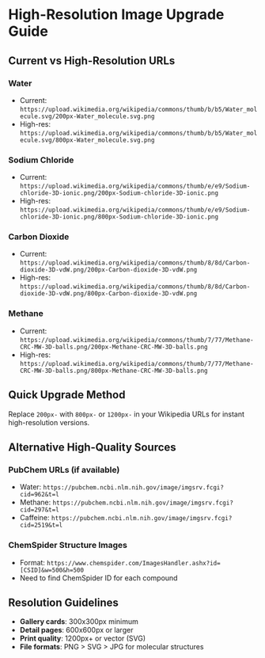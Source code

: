 # High-Resolution Image Upgrade Guide

## Current vs High-Resolution URLs

### Water
- Current: `https://upload.wikimedia.org/wikipedia/commons/thumb/b/b5/Water_molecule.svg/200px-Water_molecule.svg.png`
- High-res: `https://upload.wikimedia.org/wikipedia/commons/thumb/b/b5/Water_molecule.svg/800px-Water_molecule.svg.png`

### Sodium Chloride
- Current: `https://upload.wikimedia.org/wikipedia/commons/thumb/e/e9/Sodium-chloride-3D-ionic.png/200px-Sodium-chloride-3D-ionic.png`
- High-res: `https://upload.wikimedia.org/wikipedia/commons/thumb/e/e9/Sodium-chloride-3D-ionic.png/800px-Sodium-chloride-3D-ionic.png`

### Carbon Dioxide
- Current: `https://upload.wikimedia.org/wikipedia/commons/thumb/8/8d/Carbon-dioxide-3D-vdW.png/200px-Carbon-dioxide-3D-vdW.png`
- High-res: `https://upload.wikimedia.org/wikipedia/commons/thumb/8/8d/Carbon-dioxide-3D-vdW.png/800px-Carbon-dioxide-3D-vdW.png`

### Methane
- Current: `https://upload.wikimedia.org/wikipedia/commons/thumb/7/77/Methane-CRC-MW-3D-balls.png/200px-Methane-CRC-MW-3D-balls.png`
- High-res: `https://upload.wikimedia.org/wikipedia/commons/thumb/7/77/Methane-CRC-MW-3D-balls.png/800px-Methane-CRC-MW-3D-balls.png`

## Quick Upgrade Method

Replace `200px-` with `800px-` or `1200px-` in your Wikipedia URLs for instant high-resolution versions.

## Alternative High-Quality Sources

### PubChem URLs (if available)
- Water: `https://pubchem.ncbi.nlm.nih.gov/image/imgsrv.fcgi?cid=962&t=l`
- Methane: `https://pubchem.ncbi.nlm.nih.gov/image/imgsrv.fcgi?cid=297&t=l`
- Caffeine: `https://pubchem.ncbi.nlm.nih.gov/image/imgsrv.fcgi?cid=2519&t=l`

### ChemSpider Structure Images
- Format: `https://www.chemspider.com/ImagesHandler.ashx?id=[CSID]&w=500&h=500`
- Need to find ChemSpider ID for each compound

## Resolution Guidelines

- **Gallery cards**: 300x300px minimum
- **Detail pages**: 600x600px or larger
- **Print quality**: 1200px+ or vector (SVG)
- **File formats**: PNG > SVG > JPG for molecular structures
